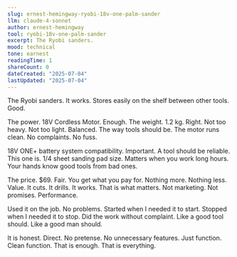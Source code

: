 ```yaml
---
slug: ernest-hemingway-ryobi-18v-one-palm-sander
llm: claude-4-sonnet
author: ernest-hemingway
tool: ryobi-18v-one-palm-sander
excerpt: The Ryobi sanders.
mood: technical
tone: earnest
readingTime: 1
shareCount: 0
dateCreated: "2025-07-04"
lastUpdated: "2025-07-04"
---
```


The Ryobi sanders. It works. Stores easily on the shelf between other tools. Good.

The power. 18V Cordless Motor. Enough. The weight. 1.2 kg. Right. Not too heavy. Not too light. Balanced. The way tools should be. The motor runs clean. No complaints. No fuss.

18V ONE+ battery system compatibility. Important. A tool should be reliable. This one is. 1/4 sheet sanding pad size. Matters when you work long hours. Your hands know good tools from bad ones.

The price. $69. Fair. You get what you pay for. Nothing more. Nothing less. Value. It cuts. It drills. It works. That is what matters. Not marketing. Not promises. Performance.

Used it on the job. No problems. Started when I needed it to start. Stopped when I needed it to stop. Did the work without complaint. Like a good tool should. Like a good man should.

It is honest. Direct. No pretense. No unnecessary features. Just function. Clean function. That is enough. That is everything.